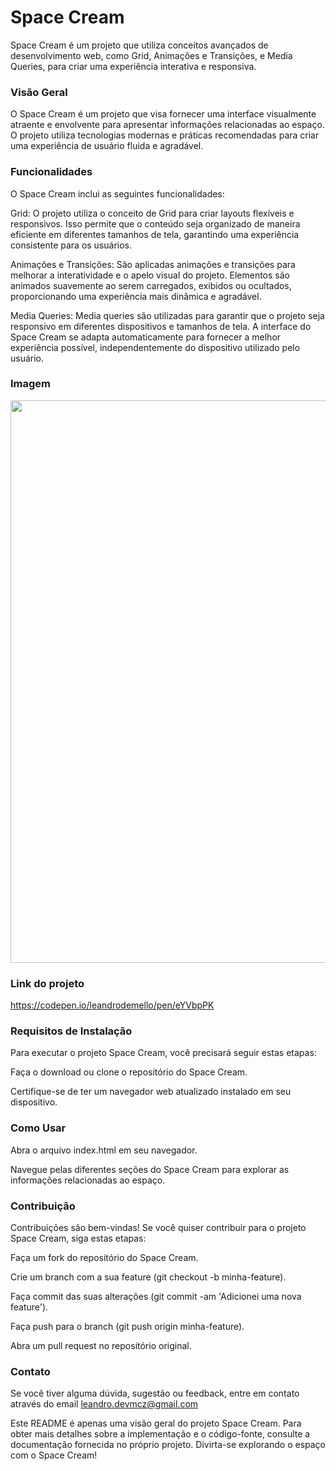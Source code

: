 # Space Cream 
Space Cream é um projeto que utiliza conceitos avançados de desenvolvimento web, como Grid, Animações e Transições, e Media Queries, para criar uma experiência interativa e responsiva.

### Visão Geral
O Space Cream é um projeto que visa fornecer uma interface visualmente atraente e envolvente para apresentar informações relacionadas ao espaço. O projeto utiliza tecnologias modernas e práticas recomendadas para criar uma experiência de usuário fluida e agradável.

### Funcionalidades
O Space Cream inclui as seguintes funcionalidades:

Grid: O projeto utiliza o conceito de Grid para criar layouts flexíveis e responsivos. Isso permite que o conteúdo seja organizado de maneira eficiente em diferentes tamanhos de tela, garantindo uma experiência consistente para os usuários.

Animações e Transições: São aplicadas animações e transições para melhorar a interatividade e o apelo visual do projeto. Elementos são animados suavemente ao serem carregados, exibidos ou ocultados, proporcionando uma experiência mais dinâmica e agradável.

Media Queries: Media queries são utilizadas para garantir que o projeto seja responsivo em diferentes dispositivos e tamanhos de tela. A interface do Space Cream se adapta automaticamente para fornecer a melhor experiência possível, independentemente do dispositivo utilizado pelo usuário.

### Imagem 
<div align="center">
<img src="https://github.com/leandrodemello/SpaceCream/assets/105759339/5584b05a-3c54-4a02-840d-9cfc8a9e8d3c" width="900px" />
</div>

### Link do projeto
https://codepen.io/leandrodemello/pen/eYVbpPK

### Requisitos de Instalação
Para executar o projeto Space Cream, você precisará seguir estas etapas:

Faça o download ou clone o repositório do Space Cream.

Certifique-se de ter um navegador web atualizado instalado em seu dispositivo.

### Como Usar
Abra o arquivo index.html em seu navegador.

Navegue pelas diferentes seções do Space Cream para explorar as informações relacionadas ao espaço.

### Contribuição
Contribuições são bem-vindas! Se você quiser contribuir para o projeto Space Cream, siga estas etapas:

Faça um fork do repositório do Space Cream.

Crie um branch com a sua feature (git checkout -b minha-feature).

Faça commit das suas alterações (git commit -am 'Adicionei uma nova feature').

Faça push para o branch (git push origin minha-feature).

Abra um pull request no repositório original.

### Contato
Se você tiver alguma dúvida, sugestão ou feedback, entre em contato através do email leandro.devmcz@gmail.com

Este README é apenas uma visão geral do projeto Space Cream. Para obter mais detalhes sobre a implementação e o código-fonte, consulte a documentação fornecida no próprio projeto. Divirta-se explorando o espaço com o Space Cream!
